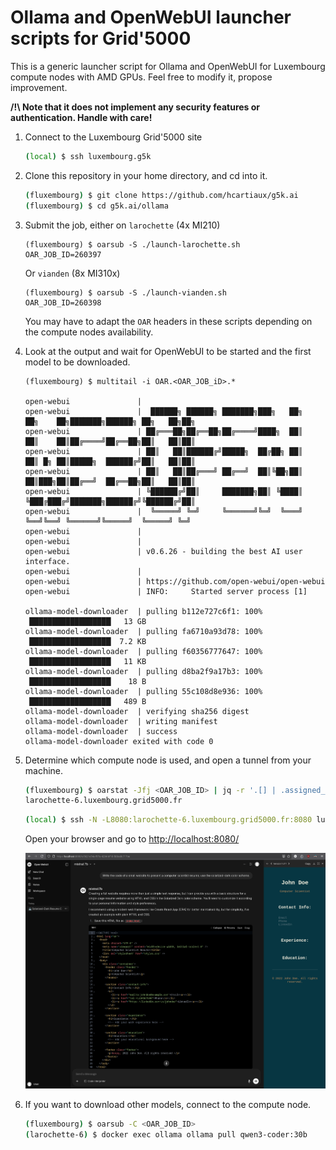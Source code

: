 # Ollama and OpenWebUI launcher scripts for Grid'5000

This is a generic launcher script for Ollama and OpenWebUI for Luxembourg compute nodes with AMD GPUs.
Feel free to modify it, propose improvement.

**/!\ Note that it does not implement any security features or authentication.
Handle with care!**

1. Connect to the Luxembourg Grid'5000 site

   ```bash
   (local) $ ssh luxembourg.g5k
   ```

2. Clone this repository in your home directory, and cd into it.

   ```bash
   (fluxembourg) $ git clone https://github.com/hcartiaux/g5k.ai
   (fluxembourg) $ cd g5k.ai/ollama
   ```

3. Submit the job, either on `larochette` (4x MI210)

   ```
   (fluxembourg) $ oarsub -S ./launch-larochette.sh
   OAR_JOB_ID=260397
   ```

   Or `vianden` (8x MI310x)

   ```
   (fluxembourg) $ oarsub -S ./launch-vianden.sh
   OAR_JOB_ID=260398
   ```

   You may have to adapt the `OAR` headers in these scripts depending on the compute nodes availability.

4. Look at the output and wait for OpenWebUI to be started and the first model to be downloaded.

   ```
   (fluxembourg) $ multitail -i OAR.<OAR_JOB_iD>.*

   open-webui               |
   open-webui               |  ██████╗ ██████╗ ███████╗███╗   ██╗    ██╗    ██╗███████╗██████╗ ██╗   ██╗██╗
   open-webui               | ██╔═══██╗██╔══██╗██╔════╝████╗  ██║    ██║    ██║██╔════╝██╔══██╗██║   ██║██║
   open-webui               | ██║   ██║██████╔╝█████╗  ██╔██╗ ██║    ██║ █╗ ██║█████╗  ██████╔╝██║   ██║██║
   open-webui               | ██║   ██║██╔═══╝ ██╔══╝  ██║╚██╗██║    ██║███╗██║██╔══╝  ██╔══██╗██║   ██║██║
   open-webui               | ╚██████╔╝██║     ███████╗██║ ╚████║    ╚███╔███╔╝███████╗██████╔╝╚██████╔╝██║
   open-webui               |  ╚═════╝ ╚═╝     ╚══════╝╚═╝  ╚═══╝     ╚══╝╚══╝ ╚══════╝╚═════╝  ╚═════╝ ╚═╝
   open-webui               |
   open-webui               |
   open-webui               | v0.6.26 - building the best AI user interface.
   open-webui               |
   open-webui               | https://github.com/open-webui/open-webui
   open-webui               | INFO:     Started server process [1]

   ollama-model-downloader  | pulling b112e727c6f1: 100% ▕██████████████████▏  13 GB
   ollama-model-downloader  | pulling fa6710a93d78: 100% ▕██████████████████▏ 7.2 KB
   ollama-model-downloader  | pulling f60356777647: 100% ▕██████████████████▏  11 KB
   ollama-model-downloader  | pulling d8ba2f9a17b3: 100% ▕██████████████████▏   18 B
   ollama-model-downloader  | pulling 55c108d8e936: 100% ▕██████████████████▏  489 B
   ollama-model-downloader  | verifying sha256 digest
   ollama-model-downloader  | writing manifest
   ollama-model-downloader  | success
   ollama-model-downloader exited with code 0
   ```

5. Determine which compute node is used, and open a tunnel from your machine.

   ```bash
   (fluxembourg) $ oarstat -Jfj <OAR_JOB_ID> | jq -r '.[] | .assigned_network_address[0]'
   larochette-6.luxembourg.grid5000.fr
   ```

   ```bash
   (local) $ ssh -N -L8080:larochette-6.luxembourg.grid5000.fr:8080 luxembourg.g5k
   ```

   Open your browser and go to [http://localhost:8080/](http://localhost:8080)

   ![screenshot](screenshot.png)

6. If you want to download other models, connect to the compute node.

   ```bash
   (fluxembourg) $ oarsub -C <OAR_JOB_ID>
   (larochette-6) $ docker exec ollama ollama pull qwen3-coder:30b
   ```

